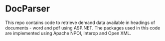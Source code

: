 # DocParser
This repo contains code to retrieve demand data available in headings of documents - word and pdf using ASP.NET. The packages used in this code are implemented using Apache NPOI, Interop and Open XML.

